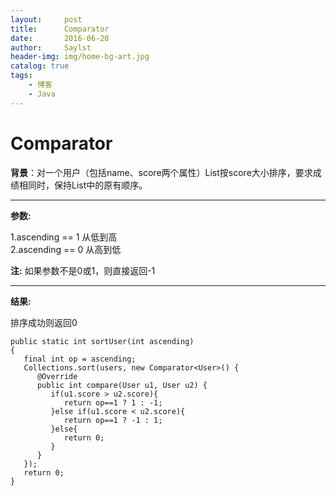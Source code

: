 ```yaml
---
layout:     post
title:      Comparator
date:       2016-06-20
author:     Saylst
header-img: img/home-bg-art.jpg
catalog: true
tags:
    - 博客
    - Java
---
```


# Comparator

**背景**：对一个用户（包括name、score两个属性）List按score大小排序，要求成绩相同时，保持List中的原有顺序。

***

**参数:**

1.ascending == 1  从低到高   
2.ascending == 0  从高到低

**注:** 如果参数不是0或1，则直接返回-1

***

**结果:**

排序成功则返回0

    public static int sortUser(int ascending)
    {
       final int op = ascending;
       Collections.sort(users, new Comparator<User>() {
          @Override
          public int compare(User u1, User u2) {
             if(u1.score > u2.score){
                return op==1 ? 1 : -1;
             }else if(u1.score < u2.score){
                return op==1 ? -1 : 1;
             }else{
                return 0;
             }
          }
       });
       return 0;
    } 

